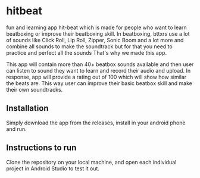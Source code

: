 # hitbeat

fun and learning app hit-beat which is made for people who want to learn 
beatboxing or improve their beatboxing skill. In beatboxing, bttxrs use a lot of
sounds like Click Roll, Lip Roll, Zipper, Sonic Boom and a lot more and combine
all sounds to make the soundtrack but for that you need to practice and perfect all the sounds
That's why we made this app.

This app will contain more than 40+ beatbox sounds available and then 
user can listen to sound they want to learn and record their audio and upload.
In response, app will provide a rating out of 100 which will show how similar the beats
are. This way user can improve their basic beatbox skill and make their own 
soundtracks.

## Installation
Simply download the app from the releases, install in your android phone and run.

## Instructions to run
Clone the repository on your local machine, and open each individual project in Android Studio to test it out.
